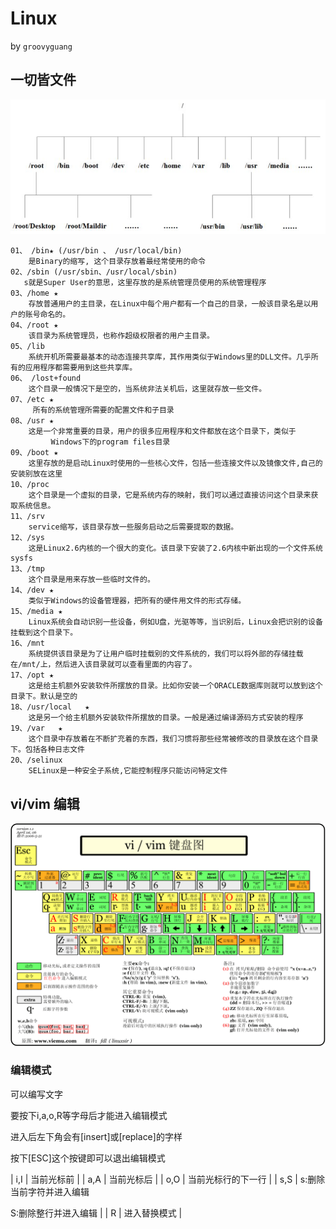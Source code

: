 Linux
=======
by `groovyguang`
## 

## 一切皆文件

![](./img/linuxFile.png)

    01、 /bin★ (/usr/bin 、 /usr/local/bin)
        是Binary的缩写, 这个目录存放着最经常使用的命令
	02、/sbin (/usr/sbin、/usr/local/sbin)
	   s就是Super User的意思，这里存放的是系统管理员使用的系统管理程序
	03、/home ★
	    存放普通用户的主目录，在Linux中每个用户都有一个自己的目录，一般该目录名是以用户的账号命名的。
	04、/root ★
	    该目录为系统管理员，也称作超级权限者的用户主目录。
	05、/lib
	    系统开机所需要最基本的动态连接共享库，其作用类似于Windows里的DLL文件。几乎所有的应用程序都需要用到这些共享库。
	06、 /lost+found
	    这个目录一般情况下是空的，当系统非法关机后，这里就存放一些文件。
	07、/etc ★
	     所有的系统管理所需要的配置文件和子目录
	08、/usr ★
	    这是一个非常重要的目录，用户的很多应用程序和文件都放在这个目录下，类似于
	         Windows下的program files目录
	09、/boot ★
	    这里存放的是启动Linux时使用的一些核心文件，包括一些连接文件以及镜像文件,自己的安装别放在这里
	10、/proc
	    这个目录是一个虚拟的目录，它是系统内存的映射，我们可以通过直接访问这个目录来获取系统信息。
	11、/srv
	    service缩写，该目录存放一些服务启动之后需要提取的数据。
	12、/sys
	    这是Linux2.6内核的一个很大的变化。该目录下安装了2.6内核中新出现的一个文件系统sysfs
	13、/tmp
	    这个目录是用来存放一些临时文件的。
	14、/dev ★
	    类似于Windows的设备管理器，把所有的硬件用文件的形式存储。
	15、/media ★
	    Linux系统会自动识别一些设备，例如U盘，光驱等等，当识别后，Linux会把识别的设备挂载到这个目录下。
	16、/mnt
	    系统提供该目录是为了让用户临时挂载别的文件系统的，我们可以将外部的存储挂载在/mnt/上，然后进入该目录就可以查看里面的内容了。
	17、/opt ★
	    这是给主机额外安装软件所摆放的目录。比如你安装一个ORACLE数据库则就可以放到这个目录下。默认是空的
	18、/usr/local   ★
	    这是另一个给主机额外安装软件所摆放的目录。一般是通过编译源码方式安装的程序
	19、/var   ★
	    这个目录中存放着在不断扩充着的东西，我们习惯将那些经常被修改的目录放在这个目录下。包括各种日志文件
	20、/selinux
	    SELinux是一种安全子系统,它能控制程序只能访问特定文件


## vi/vim 编辑
![](./img/vimSimplifiedChineseVersion.gif)

### 编辑模式
   可以编写文字 
   <p> 要按下i,a,o,R等字母后才能进入编辑模式 
   <p> 进入后左下角会有[insert]或[replace]的字样 
   <p> 按下[ESC]这个按键即可以退出编辑模式

| i,I | 当前光标前 |
| a,A | 当前光标后 |
| o,O | 当前光标行的下一行 |
| s,S | s:删除当前字符并进入编辑<p>S:删除整行并进入编辑 |
| R | 进入替换模式 |

